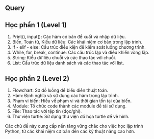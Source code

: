 ## Query

## Học phần 1 (Level 1)

1. Print(), input(): Các hàm cơ bản để xuất và nhập dữ liệu.
2. Biến, Toán tử, Kiểu dữ liệu: Các khái niệm cơ bản trong lập trình.
3. If - elif - else: Cấu trúc điều kiện để kiểm soát luồng chương trình.
4. While, for, break, continue: Các cấu trúc lặp và điều khiển vòng lặp.
5. String: Kiểu dữ liệu chuỗi và các thao tác với chuỗi.
6. List: Cấu trúc dữ liệu danh sách và các thao tác với list.

## Học phần 2 (Level 2)

1. Flowchart: Sơ đồ luồng để biểu diễn thuật toán.
2. Hàm: Định nghĩa và sử dụng các hàm trong lập trình.
3. Phạm vi biến: Hiểu về phạm vi và thời gian tồn tại của biến.
4. Module: Tổ chức code thành các module để tái sử dụng.
5. File: Thao tác với tệp tin (đọc/ghi).
6. Thư viện turtle: Sử dụng thư viện đồ họa turtle để vẽ hình.

Các chủ đề này cung cấp nền tảng vững chắc cho việc học lập trình Python, từ các khái niệm cơ bản đến các kỹ thuật nâng cao hơn.
